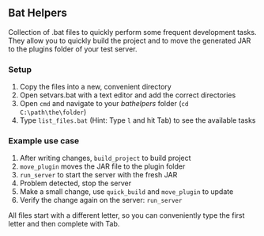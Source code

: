 ## Bat Helpers
Collection of .bat files to quickly perform some frequent development tasks.
They allow you to quickly build the project and to move the generated JAR to
the plugins folder of your test server.

### Setup
1. Copy the files into a new, convenient directory
2. Open setvars.bat with a text editor and add the correct directories
3. Open `cmd` and navigate to your _bathelpers_ folder (`cd C:\path\the\folder`)
4. Type `list_files.bat` (Hint: Type `l` and hit Tab) to see the available tasks

### Example use case
1. After writing changes, `build_project` to build project
2. `move_plugin` moves the JAR file to the plugin folder
3. `run_server` to start the server with the fresh JAR
4. Problem detected, stop the server
5. Make a small change, use `quick_build` and `move_plugin` to update
6. Verify the change again on the server: `run_server`

All files start with a different letter, so you can conveniently type the
first letter and then complete with Tab.
